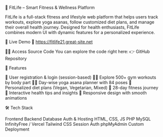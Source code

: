 💪 FitLife – Smart Fitness & Wellness Platform

FitLife is a full-stack fitness and lifestyle web platform that helps users track workouts, explore yoga asanas, follow customized diet plans, and manage their overall health journey. Designed for health enthusiasts, FitLife combines modern UI with dynamic features for a personalized experience.

🚀 Live Demo
🔗 https://fitlife21.great-site.net

🧑‍💻 Access Source Code
You can explore the code right here: 👉 GitHub Repository

📸 Features

👤 User registration & login (session-based)
🏋️‍♂️ Explore 500+ gym workouts by body part
🧘‍♀️ Day-wise yoga asana planner with 84 poses
🥗 Personalized diet plans (Vegan, Vegetarian, Mixed)
📅 28-day fitness journey
🧠 Interactive health tips and insights
📱 Responsive design with smooth animations

🛠️ Tech Stack

Frontend	Backend	Database	Auth & Hosting
HTML, CSS, JS	PHP	MySQL	InfinityFree / Vercel
Tailwind CSS	Session Auth	phpMyAdmin	Custom Deployment
